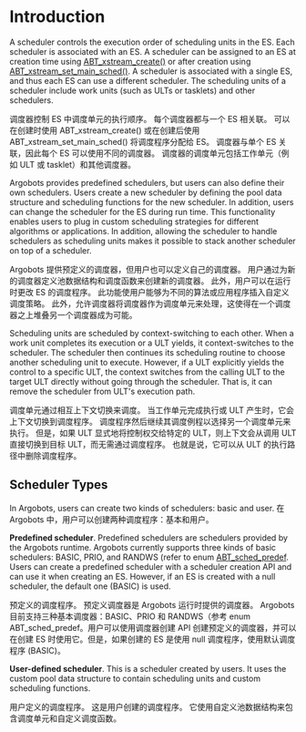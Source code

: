 # Introduction
A scheduler controls the execution order of scheduling units in the ES. Each scheduler is associated with an ES. A scheduler can be assigned to an ES at creation time using [ABT_xstream_create()](https://github.com/pmodels/argobots/wiki/Execution-Stream-(ES)#abt_xstream_create) or after creation using [ABT_xstream_set_main_sched()](https://github.com/pmodels/argobots/wiki/Execution-Stream-(ES)#abt_xstream_set_main_sched). A scheduler is associated with a single ES, and thus each ES can use a different scheduler. The scheduling units of a scheduler include work units (such as ULTs or tasklets) and other schedulers.

调度器控制 ES 中调度单元的执行顺序。 每个调度器都与一个 ES 相关联。 可以在创建时使用 ABT_xstream_create() 或在创建后使用 ABT_xstream_set_main_sched() 将调度程序分配给 ES。 调度器与单个 ES 关联，因此每个 ES 可以使用不同的调度器。 调度器的调度单元包括工作单元（例如 ULT 或 tasklet）和其他调度器。

Argobots provides predefined schedulers, but users can also define their own schedulers. Users create a new scheduler by defining the pool data structure and scheduling functions for the new scheduler. In addition, users can change the scheduler for the ES during run time. This functionality enables users to plug in custom scheduling strategies for different algorithms or applications. In addition, allowing the scheduler to handle schedulers as scheduling units makes it possible to stack another scheduler on top of a scheduler.

Argobots 提供预定义的调度器，但用户也可以定义自己的调度器。 用户通过为新的调度器定义池数据结构和调度函数来创建新的调度器。 此外，用户可以在运行时更改 ES 的调度程序。 此功能使用户能够为不同的算法或应用程序插入自定义调度策略。 此外，允许调度器将调度器作为调度单元来处理，这使得在一个调度器之上堆叠另一个调度器成为可能。

Scheduling units are scheduled by context-switching to each other. When a work unit completes its execution or a ULT yields, it context-switches to the scheduler. The scheduler then continues its scheduling routine to choose another scheduling unit to execute. However, if a ULT explicitly yields the control to a specific ULT, the context switches from the calling ULT to the target ULT directly without going through the scheduler. That is, it can remove the scheduler from ULT's execution path.

调度单元通过相互上下文切换来调度。 当工作单元完成执行或 ULT 产生时，它会上下文切换到调度程序。 调度程序然后继续其调度例程以选择另一个调度单元来执行。 但是，如果 ULT 显式地将控制权交给特定的 ULT，则上下文会从调用 ULT 直接切换到目标 ULT，而无需通过调度程序。 也就是说，它可以从 ULT 的执行路径中删除调度程序。

## Scheduler Types
In Argobots, users can create two kinds of schedulers: basic and user.  在 Argobots 中，用户可以创建两种调度程序：基本和用户。

**Predefined scheduler**. Predefined schedulers are schedulers provided by the Argobots runtime. Argobots currently supports three kinds of basic schedulers: BASIC, PRIO, and RANDWS (refer to enum [ABT_sched_predef](https://github.com/pmodels/argobots/wiki/Data-Types#abt_sched_predef). Users can create a predefined scheduler with a scheduler creation API and can use it when creating an ES. However, if an ES is created with a null scheduler, the default one (BASIC) is used.

预定义的调度程序。 预定义调度器是 Argobots 运行时提供的调度器。 Argobots 目前支持三种基本调度器：BASIC、PRIO 和 RANDWS（参考 enum ABT_sched_predef。用户可以使用调度器创建 API 创建预定义的调度器，并可以在创建 ES 时使用它。但是，如果创建的 ES 是使用 null 调度程序，使用默认调度程序 (BASIC)。

**User-defined scheduler**. This is a scheduler created by users. It uses the custom pool data structure to contain scheduling units and custom scheduling functions.

用户定义的调度程序。 这是用户创建的调度程序。 它使用自定义池数据结构来包含调度单元和自定义调度函数。